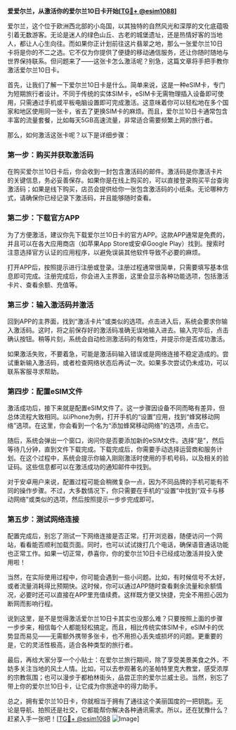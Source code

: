 **爱爱尔兰，从激活你的爱尔兰10日卡开始[[TG💪+ @esim1088](https://t.me/s/esim1088)]**

爱尔兰，这个位于欧洲西北部的小岛国，以其独特的自然风光和深厚的文化底蕴吸引着无数游客。无论是迷人的绿色山丘、古老的城堡遗址，还是热情好客的当地人，都让人心生向往。而如果你正计划前往这片翡翠之地，那么一张爱尔兰10日卡将是你的不二之选。它不仅为你提供了便捷的移动通信服务，还让你随时随地与世界保持联系。但问题来了——这张卡怎么激活呢？别急，这篇文章将手把手教你激活爱尔兰10日卡。

首先，让我们了解一下爱尔兰10日卡是什么。简单来说，这是一种eSIM卡，专门为短期旅行者设计。不同于传统的实体SIM卡，eSIM卡无需物理插入设备即可使用，只需通过手机或平板电脑设置即可完成激活。这意味着你可以轻松地在多个国家和地区使用同一张卡，省去了更换SIM卡的麻烦。而且，爱尔兰10日卡通常包含丰富的流量套餐，比如每天5GB高速流量，非常适合需要频繁上网的旅行者。

那么，如何激活这张卡呢？以下是详细步骤：

### 第一步：购买并获取激活码

在购买爱尔兰10日卡后，你会收到一封包含激活码的邮件。激活码是你激活卡片的关键信息，务必妥善保存。如果你是在线上购买的，可以直接登录购买平台查询激活码；如果是线下购买，店员会提供给你一张包含激活码的小纸条。无论哪种方式，请确保你已经记录下激活码，并且能够随时查看。

### 第二步：下载官方APP

为了方便激活，建议你先下载爱尔兰10日卡的官方APP。这款APP通常是免费的，并且可以在各大应用商店（如苹果App Store或安卓Google Play）找到。搜索时注意选择官方认证的应用程序，以避免误装其他软件导致不必要的麻烦。

打开APP后，按照提示进行注册或登录。注册过程通常很简单，只需要填写基本信息即可完成。注册完成后，你会进入主界面，这里会显示各种功能选项，包括激活卡片、查看余额、充值等。

### 第三步：输入激活码并激活

回到APP的主界面，找到“激活卡片”或类似的选项。点击进入后，系统会要求你输入激活码。这时，将之前保存好的激活码准确无误地输入进去。输入完毕后，点击确认按钮。稍等片刻，系统会自动检测激活码的有效性，并提示你是否成功激活。

如果激活失败，不要着急，可能是激活码输入错误或是网络连接不稳定造成的。尝试重新输入激活码，或者检查网络状态后再试一次。如果多次尝试仍未成功，可以联系客服寻求帮助。

### 第四步：配置eSIM文件

激活成功后，接下来就是配置eSIM文件了。这一步骤因设备不同而略有差异，但总体流程大致相同。以iPhone为例，打开手机的“设置”应用，找到“蜂窝移动网络”选项。在这里，你会看到一个名为“添加蜂窝移动网络”的选项，点击它。

随后，系统会弹出一个窗口，询问你是否要添加新的eSIM文件。选择“是”，然后等待几分钟，直到文件下载完成。下载完成后，你需要手动选择运营商和服务计划。在这个过程中，系统会提示你输入刚刚激活时使用的手机号码，以及相关的验证码。这些信息都可以在激活成功的通知邮件中找到。

对于安卓用户来说，配置过程可能会稍微复杂一点，因为不同品牌的手机可能有不同的操作步骤。不过，大多数情况下，你只需要在手机的“设置”中找到“双卡与移动网络”或类似的选项，然后按照提示一步步完成即可。

### 第五步：测试网络连接

配置完成后，别忘了测试一下网络连接是否正常。打开浏览器，随便访问一个网站，看看能否顺利加载页面。同时，也可以试试拨打几个电话，确保语音通话功能也正常工作。如果一切正常，恭喜你，你的爱尔兰10日卡已经成功激活并投入使用啦！

当然，在实际使用过程中，你可能会遇到一些小问题。比如，有时候信号不太好，或者流量消耗得比预期快。这时候，你可以通过APP随时查看剩余流量和余额情况，必要时还可以直接在APP里充值续费。这样既方便又快捷，完全不用担心因为断网而影响行程。

说到这里，是不是觉得激活爱尔兰10日卡其实也没那么难？只要按照上面的步骤一步步来，相信每个人都能轻松搞定。而且，相比传统实体SIM卡，eSIM卡的优势显而易见——无需额外携带多张卡，也不用担心丢失或损坏的问题。更重要的是，它的灵活性极高，适合各种类型的旅行者。

最后，再给大家分享一个小贴士：在爱尔兰旅行期间，除了享受美景美食之外，不妨多关注当地的风土人情。比如，可以去参观著名的圣帕特里克大教堂，感受浓厚的宗教氛围；也可以漫步于都柏林街头，品尝正宗的爱尔兰威士忌。当然，别忘了带上你的爱尔兰10日卡，让它成为你旅途中的得力助手。

总之，拥有爱尔兰10日卡，你就相当于拥有了通往这个美丽国度的一把钥匙。无论是导航、拍照还是社交，它都能帮你解决各种通讯需求。所以，还在犹豫什么？赶紧入手一张吧！[[TG💪+ @esim1088](https://t.me/s/esim1088) ![Image](https://i.postimg.cc/4NQfJmqS/Snipaste-2025-05-13-00-14-12.png)]
